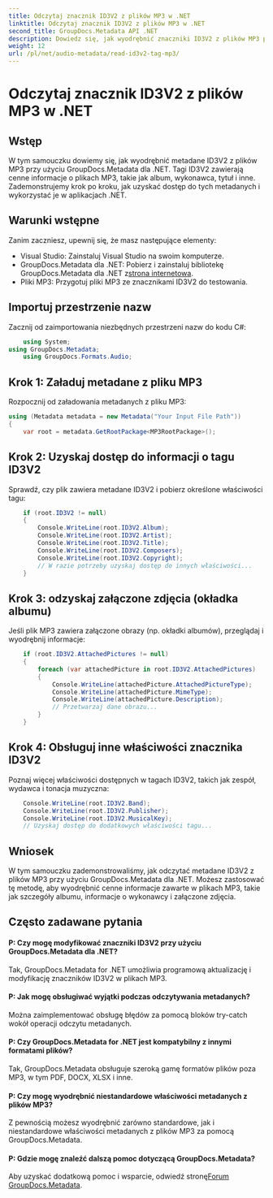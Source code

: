 ```yaml
---
title: Odczytaj znacznik ID3V2 z plików MP3 w .NET
linktitle: Odczytaj znacznik ID3V2 z plików MP3 w .NET
second_title: GroupDocs.Metadata API .NET
description: Dowiedz się, jak wyodrębnić znaczniki ID3V2 z plików MP3 przy użyciu GroupDocs.Metadata dla .NET. Programowo uzyskaj dostęp do albumu, wykonawcy i nie tylko.
weight: 12
url: /pl/net/audio-metadata/read-id3v2-tag-mp3/
---
```


# Odczytaj znacznik ID3V2 z plików MP3 w .NET

## Wstęp
W tym samouczku dowiemy się, jak wyodrębnić metadane ID3V2 z plików MP3 przy użyciu GroupDocs.Metadata dla .NET. Tagi ID3V2 zawierają cenne informacje o plikach MP3, takie jak album, wykonawca, tytuł i inne. Zademonstrujemy krok po kroku, jak uzyskać dostęp do tych metadanych i wykorzystać je w aplikacjach .NET.
## Warunki wstępne
Zanim zaczniesz, upewnij się, że masz następujące elementy:
- Visual Studio: Zainstaluj Visual Studio na swoim komputerze.
-  GroupDocs.Metadata dla .NET: Pobierz i zainstaluj bibliotekę GroupDocs.Metadata dla .NET z[strona internetowa](https://releases.groupdocs.com/metadata/net/).
- Pliki MP3: Przygotuj pliki MP3 ze znacznikami ID3V2 do testowania.

## Importuj przestrzenie nazw
Zacznij od zaimportowania niezbędnych przestrzeni nazw do kodu C#:
```csharp
    using System;
using GroupDocs.Metadata;
    using GroupDocs.Formats.Audio;
```
## Krok 1: Załaduj metadane z pliku MP3
Rozpocznij od załadowania metadanych z pliku MP3:
```csharp
using (Metadata metadata = new Metadata("Your Input File Path"))
{
    var root = metadata.GetRootPackage<MP3RootPackage>();
```
## Krok 2: Uzyskaj dostęp do informacji o tagu ID3V2
Sprawdź, czy plik zawiera metadane ID3V2 i pobierz określone właściwości tagu:
```csharp
    if (root.ID3V2 != null)
    {
        Console.WriteLine(root.ID3V2.Album);
        Console.WriteLine(root.ID3V2.Artist);
        Console.WriteLine(root.ID3V2.Title);
        Console.WriteLine(root.ID3V2.Composers);
        Console.WriteLine(root.ID3V2.Copyright);
        // W razie potrzeby uzyskaj dostęp do innych właściwości...
    }
```
## Krok 3: odzyskaj załączone zdjęcia (okładka albumu)
Jeśli plik MP3 zawiera załączone obrazy (np. okładki albumów), przeglądaj i wyodrębnij informacje:
```csharp
    if (root.ID3V2.AttachedPictures != null)
    {
        foreach (var attachedPicture in root.ID3V2.AttachedPictures)
        {
            Console.WriteLine(attachedPicture.AttachedPictureType);
            Console.WriteLine(attachedPicture.MimeType);
            Console.WriteLine(attachedPicture.Description);
            // Przetwarzaj dane obrazu...
        }
    }
```
## Krok 4: Obsługuj inne właściwości znacznika ID3V2
Poznaj więcej właściwości dostępnych w tagach ID3V2, takich jak zespół, wydawca i tonacja muzyczna:
```csharp
    Console.WriteLine(root.ID3V2.Band);
    Console.WriteLine(root.ID3V2.Publisher);
    Console.WriteLine(root.ID3V2.MusicalKey);
    // Uzyskaj dostęp do dodatkowych właściwości tagu...
```

## Wniosek
W tym samouczku zademonstrowaliśmy, jak odczytać metadane ID3V2 z plików MP3 przy użyciu GroupDocs.Metadata dla .NET. Możesz zastosować tę metodę, aby wyodrębnić cenne informacje zawarte w plikach MP3, takie jak szczegóły albumu, informacje o wykonawcy i załączone zdjęcia.

## Często zadawane pytania
#### P: Czy mogę modyfikować znaczniki ID3V2 przy użyciu GroupDocs.Metadata dla .NET?
Tak, GroupDocs.Metadata for .NET umożliwia programową aktualizację i modyfikację znaczników ID3V2 w plikach MP3.
#### P: Jak mogę obsługiwać wyjątki podczas odczytywania metadanych?
Można zaimplementować obsługę błędów za pomocą bloków try-catch wokół operacji odczytu metadanych.
#### P: Czy GroupDocs.Metadata for .NET jest kompatybilny z innymi formatami plików?
Tak, GroupDocs.Metadata obsługuje szeroką gamę formatów plików poza MP3, w tym PDF, DOCX, XLSX i inne.
#### P: Czy mogę wyodrębnić niestandardowe właściwości metadanych z plików MP3?
Z pewnością możesz wyodrębnić zarówno standardowe, jak i niestandardowe właściwości metadanych z plików MP3 za pomocą GroupDocs.Metadata.
#### P: Gdzie mogę znaleźć dalszą pomoc dotyczącą GroupDocs.Metadata?
 Aby uzyskać dodatkową pomoc i wsparcie, odwiedź stronę[Forum GroupDocs.Metadata](https://forum.groupdocs.com/c/metadata/14).
